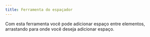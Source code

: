 ```yaml
---
title: Ferramenta do espaçador
---
```


Com esta ferramenta você pode adicionar espaço entre elementos, arrastando para onde você deseja adicionar espaço.

